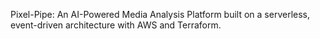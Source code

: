 Pixel-Pipe: An AI-Powered Media Analysis Platform built on a serverless, event-driven architecture with AWS and Terraform.
